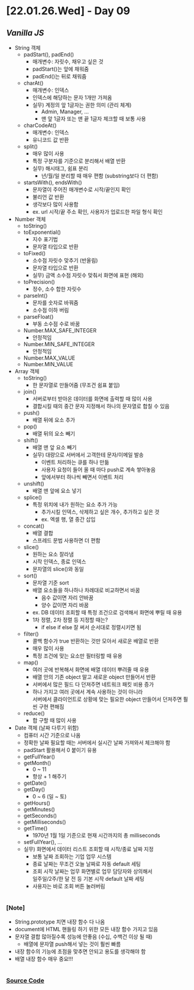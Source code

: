 # [22.01.26.Wed] - Day 09

## _Vanilla JS_

- String 객체
  - padStart(), padEnd()
    - 매개변수: 자릿수, 채우고 싶은 것
    - padStart()는 앞에 채워줌
    - padEnd()는 뒤로 채워줌
  - charAt()
    - 매개변수: 인덱스
    - 인덱스에 해당하는 문자 1개만 가져옴
    - 실무) 계정의 앞 1글자는 권한 의미 (관리 체계)
      - Admin, Manager, ...
      - 맨 앞 1글자 또는 맨 끝 1글자 체크할 때 보통 사용
  - charCodeAt()
    - 매개변수: 인덱스
    - 유니코드 값 반환
  - split()
    - 매우 많이 사용
    - 특정 구분자를 기준으로 분리해서 배열 반환
    - 실무) 해시태그, 쉼표 분리
      - 년/월/일 분리할 때 매우 편함 (substring보다 더 편함)
  - startsWith(), endsWith()
    - 문자열이 주어진 매개변수로 시작/끝인지 확인
    - 불리언 값 반환
    - 생각보다 많이 사용함
    - ex. url 시작/끝 주소 확인, 사용자가 업로드한 파일 형식 확인
- Number 객체
  - toString()
  - toExponential()
    - 지수 표기법
    - 문자열 타입으로 반환
  - toFixed()
    - 소수점 자릿수 맞추기 (반올림)
    - 문자열 타입으로 반환
    - 실무) 금액 소수점 자릿수 맞춰서 화면에 표현 (해외)
  - toPrecision()
    - 정수, 소수 합한 자릿수
  - parseInt()
    - 문자를 숫자로 바꿔줌
    - 소수점 이하 버림
  - parseFloat()
    - 부동 소수점 수로 바꿈
  - Number.MAX_SAFE_INTEGER
    - 안정적임
  - Number.MIN_SAFE_INTEGER
    - 안정적임
  - Number.MAX_VALUE
  - Number.MIN_VALUE
- Array 객체
  - toString()
    - 한 문자열로 만들어줌 (무조건 쉼표 붙임)
  - join()
    - 서버로부터 받아온 데이터를 화면에 출력할 때 많이 사용
    - 결합시킬 때의 중간 문자 지정해서 하나의 문자열로 합칠 수 있음
  - push()
    - 배열 뒤에 요소 추가
  - pop()
    - 배열 뒤의 요소 빼기
  - shift()
    - 배열 맨 앞 요소 빼기
    - 실무) 대량으로 서버에서 고객한테 문자/이메일 발송
      - 이벤트 처리하는 큐를 하나 만듦
      - 사용자 요청이 들어 올 때 마다 push로 계속 쌓아놓음
      - 앞에서부터 하나씩 빼면서 이벤트 처리
  - unshift()
    - 배열 맨 앞에 요소 넣기
  - splice()
    - 특정 위치에 내가 원하는 요소 추가 가능
      - 추가시킬 인덱스, 삭제하고 싶은 개수, 추가하고 싶은 것
      - ex. 엑셀 행, 열 중간 삽입
  - concat()
    - 배열 결합
    - 스프레드 문법 사용하면 더 편함
  - slice()
    - 원하는 요소 잘라냄
    - 시작 인덱스, 종료 인덱스
    - 문자열의 slice()와 동일
  - sort()
    - 문자열 기준 sort
    - 배열 요소들을 하나하나 차례대로 비교하면서 바꿈
      - 음수 값이면 자리 안바꿈
      - 양수 값이면 자리 바꿈
    - ex. DB 데이터 조회할 때 특정 조건으로 검색해서 화면에 뿌릴 때 유용
    - 1차 정렬, 2차 정렬 등 지정할 때는?
      - if else if else 잘 써서 순서대로 정렬시키면 됨
  - filter()
    - 콜백 함수가 true 반환하는 것만 모아서 새로운 배열로 반환
    - 매우 많이 사용
    - 특정 조건에 맞는 요소만 필터링할 때 유용
  - map()
    - 여러 곳에 반복해서 화면에 배열 데이터 뿌려줄 때 유용
    - 배열 안의 기존 object 말고 새로운 object 만들어서 반환
    - 서버에서 많은 필드 다 던져주면 네트워크 패킷 비용 증가
    - 하나 가지고 여러 곳에서 계속 사용하는 것이 아니라 <br/>
      서버에서 클라이언트로 상황에 맞는 필요한 object 만들어서 던져주면 훨씬 구현 편해짐
  - reduce()
    - 합 구할 때 많이 사용
- Date 객체 (날짜 다루기 위함)
  - 컴퓨터 시간 기준으로 나옴
  - 정확한 날짜 필요할 때는 서버에서 실시간 날짜 가져와서 체크해야 함
  - padStart 활용해서 0 붙이기 유용
  - getFullYear()
  - getMonth()
    - 0 ~ 11
    - 항상 + 1 해주기
  - getDate()
  - getDay()
    - 0 ~ 6 (일 ~ 토)
  - getHours()
  - getMinutes()
  - getSeconds()
  - getMilliseconds()
  - getTime()
    - 1970년 1월 1일 기준으로 현재 시간까지의 총 milliseconds
  - setFullYear(), ...
  - 실무) 화면에서 데이터 리스트 조회할 때 시작/종료 날짜 지정
    - 보통 날짜 조회하는 기업 업무 시스템
    - 종료 날짜는 무조건 오늘 날짜로 자동 default 세팅
    - 조회 시작 날짜는 업무 화면별로 업무 담당자와 상의해서 <br/>
      일주일/2주/한 달 전 등 기본 시작 default 날짜 세팅
    - 사용자는 바로 조회 버튼 눌러버림

#

### [Note]

- String.prototype 치면 내장 함수 다 나옴
- document에 HTML 핸들링 하기 위한 모든 내장 함수 가지고 있음
- 문자열 결합 많아질수록 성능에 안좋음 (수십, 수백건 이상 될 때)
  - 배열에 문자열 push해서 넣는 것이 훨씬 빠름
- 내장 함수의 기능에 초점을 맞추면 안되고 용도를 생각해야 함
- 배열 내장 함수 매우 중요!!!

#

### [Source Code](https://github.com/ding-co/developer-dignity/tree/main/boot-camp/practice/January/day09)
